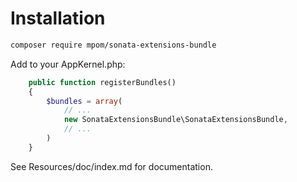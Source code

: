 # Installation

```bash
composer require mpom/sonata-extensions-bundle
```

Add to your AppKernel.php:
```php
    public function registerBundles()
    {
        $bundles = array(
            // ...
            new SonataExtensionsBundle\SonataExtensionsBundle,
            // ...
        )
    }
```

See Resources/doc/index.md for documentation.